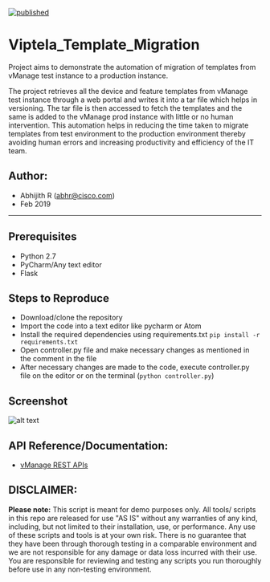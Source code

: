 [![published](https://static.production.devnetcloud.com/codeexchange/assets/images/devnet-published.svg)](https://developer.cisco.com/codeexchange/github/repo/gve-sw/Viptela_Template_Migration-master)

# Viptela_Template_Migration
Project aims to demonstrate the automation of migration of templates from vManage test instance to a production instance.

The project retrieves all the device and feature templates from vManage test instance through a web portal and writes it into a tar file which helps in versioning. The tar file is then accessed to fetch the templates and the same is added to the vManage prod instance with little or no human intervention. This automation helps in reducing the time taken to migrate templates from test environment to the production environment thereby avoiding human errors and increasing productivity and efficiency of the IT team.

## Author:

* Abhijith R (abhr@cisco.com)
*  Feb 2019
***

## Prerequisites
* Python 2.7
* PyCharm/Any text editor
* Flask

## Steps to Reproduce
* Download/clone the repository
* Import the code into a text editor like pycharm or Atom
* Install the required dependencies using requirements.txt ```pip install -r requirements.txt```
* Open controller.py file and make necessary changes as mentioned in the comment in the file
* After necessary changes are made to the code, execute controller.py file on the editor or on the terminal (```python controller.py```)


## Screenshot

![alt text](https://github.com/gve-sw/Viptela_Template_Migration-master/blob/master/viptela_template_migration.png)


## API Reference/Documentation:
* [vManage REST APIs](https://sdwan-docs.cisco.com/Product_Documentation/Command_Reference/vManage_REST_APIs/vManage_REST_APIs_Overview)

## DISCLAIMER:
<b>Please note:</b> This script is meant for demo purposes only. All tools/ scripts in this repo are released for use "AS IS" without any warranties of any kind, including, but not limited to their installation, use, or performance. Any use of these scripts and tools is at your own risk. There is no guarantee that they have been through thorough testing in a comparable environment and we are not responsible for any damage or data loss incurred with their use.
You are responsible for reviewing and testing any scripts you run thoroughly before use in any non-testing environment.
